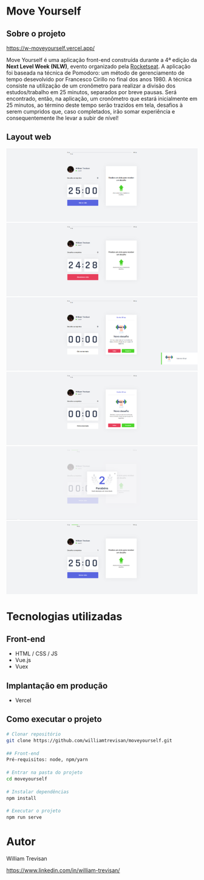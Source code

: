 # Move Yourself

## Sobre o projeto

https://w-moveyourself.vercel.app/

Move Yourself é uma aplicação front-end construída durante a 4ª edição da **Next Level Week (NLW)**, evento organizado pela [Rocketseat](https://rocketseat.com.br/ "Site da Rocketseat").
A aplicação foi baseada na técnica de Pomodoro: um método de gerenciamento de tempo desevolvido por Francesco Cirillo no final dos anos 1980. A técnica consiste na utilização de um cronômetro para realizar a divisão dos estudos/trabalho em 25 minutos, separados por breve pausas. Será encontrado, então, na aplicação, um cronômetro que estará inicialmente em 25 minutos, ao término deste tempo serão trazidos em tela, desafios à serem cumpridos que, caso completados, irão somar experiência e consequentemente lhe levar a subir de nível!

## Layout web

![Imagem0](https://github.com/williamtrevisan/assets/blob/master/NLW%234/Imagem0.png)
![Imagem1](https://github.com/williamtrevisan/assets/blob/master/NLW%234/Imagem1.png)
![Imagem2](https://github.com/williamtrevisan/assets/blob/master/NLW%234/Imagem2.png)
![Imagem3](https://github.com/williamtrevisan/assets/blob/master/NLW%234/Imagem3.png)
![Imagem4](https://github.com/williamtrevisan/assets/blob/master/NLW%234/Imagem4.png)
![Imagem5](https://github.com/williamtrevisan/assets/blob/master/NLW%234/Imagem5.png)

# Tecnologias utilizadas
## Front-end
- HTML / CSS / JS
- Vue.js
- Vuex

## Implantação em produção
- Vercel

## Como executar o projeto

```bash
# Clonar repositório
git clone https://github.com/williamtrevisan/moveyourself.git

## Front-end 
Pré-requisitos: node, npm/yarn

# Entrar na pasta do projeto
cd moveyourself

# Instalar dependências
npm install

# Executar o projeto
npm run serve
```

# Autor

William Trevisan

https://www.linkedin.com/in/william-trevisan/
